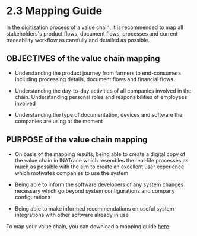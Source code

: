 # 2.3 Mapping Guide

In the digitization process of a value chain, it is recommended to map all stakeholders's product flows, document flows, processes and current traceability workflow as carefully and detailed as possible. 

## OBJECTIVES of the value chain mapping

- Understanding the product journey from farmers to end-consumers including
processing details, document flows and financial flows

- Understanding the day-to-day activities of all companies involved in the chain.
Understanding personal roles and responsibilities of employees involved

- Understanding the type of documentation, devices and software the companies are
using at the moment


## PURPOSE of the value chain mapping

- On basis of the mapping results, being able to create a digital copy of the value chain
in INATrace which resembles the real-life processes as much as possible with the aim
to create an excellent user experience which motivates companies to use the system

- Being able to inform the software developers of any system changes necessary which
go beyond system configurations and company configurations

- Being able to make informed recommendations on useful system integrations with
other software already in use

To map your value chain, you can download a mapping guide [here](https://www.sustainable-supply-chains.org/fileadmin/user_upload/Mapping_Guide_INATrace_1.pdf).
